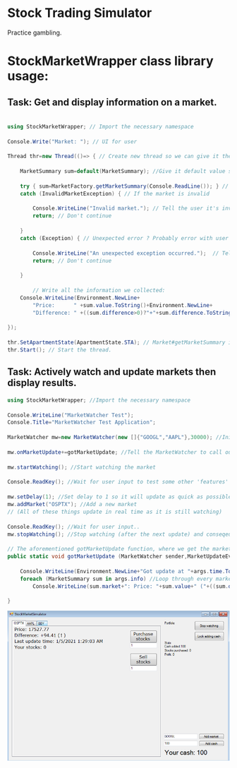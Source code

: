 # Stock Trading Simulator
 Practice gambling.
 <br />  
# StockMarketWrapper class library usage:

Task: Get and display information on a market.
-------------------------------------------------------------------------------------------------------------
 
```C#

using StockMarketWrapper; // Import the necessary namespace

Console.Write("Market: "); // UI for user
			
Thread thr=new Thread(()=> { // Create new thread so we can give it the required attributes, instead of sacrificing the current thread
			
	MarketSummary sum=default(MarketSummary); //Give it default value since it will never be used as is.
				
	try { sum=MarketFactory.getMarketSummary(Console.ReadLine()); } // Expected input: GOOGL, OSPTX, etc.. 
	catch (InvalidMarketException) { // If the market is invalid
					
		Console.WriteLine("Invalid market."); // Tell the user it's invalid
		return; // Don't continue
					
	}
	catch (Exception) { // Unexpected error ? Probably error with user's net. You can double check for exceptions, if your application requires such features.
					
		Console.WriteLine("An unexpected exception occurred.");  // Tell the user
		return; // Don't continue
					
	}
				
        // Write all the information we collected:
	Console.WriteLine(Environment.NewLine+
		"Price:      " +sum.value.ToString()+Environment.NewLine+
		"Difference: " +((sum.difference>0)?"+"+sum.difference.ToString()+" (↑)":sum.difference.ToString()+" (↓)")+Environment.NewLine);
				
});
			
thr.SetApartmentState(ApartmentState.STA); // Market#getMarketSummary is expected to be run in a STA thread, otherwise you will get a ThreadStateException
thr.Start(); // Start the thread.
```

Task: Actively watch and update markets then display results.
-------------------------------------------------------------------------------------------------------------
```C#
using StockMarketWrapper; //Import the necessary namespace

Console.WriteLine("MarketWatcher Test");
Console.Title="MarketWatcher Test Application";
			
MarketWatcher mw=new MarketWatcher(new []{"GOOGL","AAPL"},30000); //Initialize the MarketWatcher for two different markets, and give it a 30 second (30000 millisecond) refresh rate.
			
mw.onMarketUpdate+=gotMarketUpdate; //Tell the MarketWatcher to call our function and to bring the desired data whenever it refreshes the markets.
			
mw.startWatching(); //Start watching the market
			
Console.ReadKey(); //Wait for user input to test some other 'features'
			
mw.setDelay(1); //Set delay to 1 so it will update as quick as possible now
mw.addMarket("OSPTX"); //Add a new market
// (All of these things update in real time as it is still watching)
			
Console.ReadKey(); //Wait for user input..
mw.stopWatching(); //Stop watching (after the next update) and conseqeuently exit the application.

// The aforementioned gotMarketUpdate function, where we get the market summary:
public static void gotMarketUpdate (MarketWatcher sender,MarketUpdateEventArgs args) {
			
	Console.WriteLine(Environment.NewLine+"Got update at "+args.time.ToString()); //Print the time of this update
	foreach (MarketSummary sum in args.info) //Loop through every market that was checked
		Console.WriteLine(sum.market+": Price: "+sum.value+" ("+((sum.difference>0)?"↑)":"↓)")); //Display the data
						
}
```

 ![Preview](https://github.com/cashsignsesh/Stock-Market-Simulator/blob/master/stonks.png?raw=true)
